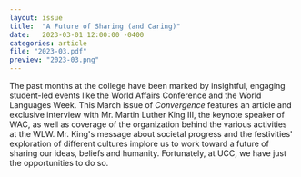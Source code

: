 ```yaml
---
layout: issue
title:  "A Future of Sharing (and Caring)"
date:   2023-03-01 12:00:00 -0400
categories: article
file: "2023-03.pdf"
preview: "2023-03.png"
---
```


The past months at the college have been marked by insightful, engaging student-led events like the World Affairs Conference and the World Languages Week. This March issue of *Convergence* features an article and exclusive interview with Mr. Martin Luther King III, the keynote speaker of WAC, as well as coverage of the organization behind the various activities at the WLW. Mr. King's message about societal progress and the festivities' exploration of different cultures implore us to work toward a future of sharing our ideas, beliefs and humanity. Fortunately, at UCC, we have just the opportunities to do so. 


